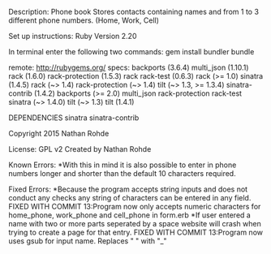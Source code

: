 Description:
Phone book
Stores contacts containing names and from 1 to 3 different phone numbers. (Home, Work, Cell)

Set up instructions:
Ruby Version 2.20

In terminal enter the following two commands:
gem install bundler
bundle


remote: http://rubygems.org/
specs:
  backports (3.6.4)
  multi_json (1.10.1)
  rack (1.6.0)
  rack-protection (1.5.3)
    rack
  rack-test (0.6.3)
    rack (>= 1.0)
  sinatra (1.4.5)
    rack (~> 1.4)
    rack-protection (~> 1.4)
    tilt (~> 1.3, >= 1.3.4)
  sinatra-contrib (1.4.2)
    backports (>= 2.0)
    multi_json
    rack-protection
    rack-test
    sinatra (~> 1.4.0)
    tilt (~> 1.3)
  tilt (1.4.1)

DEPENDENCIES
  sinatra
  sinatra-contrib

Copyright 2015 Nathan Rohde

License: GPL v2
Created by Nathan Rohde

Known Errors:
*With this in mind it is also possible to enter in phone numbers longer and shorter than the default 10 characters required.

Fixed Errors:
*Because the program accepts string inputs and does not conduct any checks any string of characters can be entered in any field.
  FIXED WITH COMMIT 13:Program now only accepts numeric characters for home_phone, work_phone and cell_phone in form.erb
*If user entered a name with two or more parts seperated by a space website will crash when trying to create a page for that entry.
  FIXED WITH COMMIT 13:Program now uses gsub for input name.  Replaces " " with "_"
